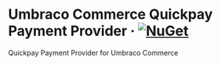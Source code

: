 # Umbraco Commerce Quickpay Payment Provider &middot; [![NuGet](https://img.shields.io/nuget/v/Umbraco.Commerce.PaymentProviders.Quickpay.svg?style=modern&label=nuget)](https://www.nuget.org/packages/Umbraco.Commerce.PaymentProviders.Quickpay/) 

Quickpay Payment Provider for Umbraco Commerce
